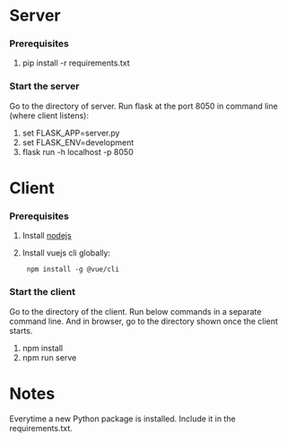 
# Server
### Prerequisites
1. pip install -r requirements.txt

### Start the server
Go to the directory of server. Run flask at the port 8050 in command line (where client listens):
1. set FLASK_APP=server.py
2. set FLASK_ENV=development
3. flask run -h localhost -p 8050

# Client
### Prerequisites

1. Install [nodejs]([https://nodejs.org/en/download/](https://nodejs.org/en/download/))
2. Install vuejs cli globally:
	
		npm install -g @vue/cli


### Start the client
Go to the directory of the client. Run below commands in a separate command line. And in browser, go to the directory shown once the client starts.

1. npm install
2. npm run serve

# Notes

Everytime a new Python package is installed. Include it in the requirements.txt.